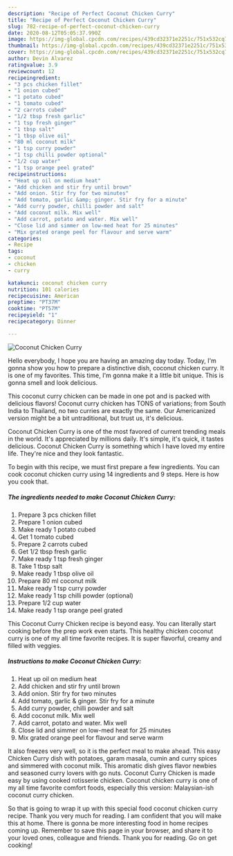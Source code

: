 ```yaml
---
description: "Recipe of Perfect Coconut Chicken Curry"
title: "Recipe of Perfect Coconut Chicken Curry"
slug: 782-recipe-of-perfect-coconut-chicken-curry
date: 2020-08-12T05:05:37.990Z
image: https://img-global.cpcdn.com/recipes/439cd32371e2251c/751x532cq70/coconut-chicken-curry-recipe-main-photo.jpg
thumbnail: https://img-global.cpcdn.com/recipes/439cd32371e2251c/751x532cq70/coconut-chicken-curry-recipe-main-photo.jpg
cover: https://img-global.cpcdn.com/recipes/439cd32371e2251c/751x532cq70/coconut-chicken-curry-recipe-main-photo.jpg
author: Devin Alvarez
ratingvalue: 3.9
reviewcount: 12
recipeingredient:
- "3 pcs chicken fillet"
- "1 onion cubed"
- "1 potato cubed"
- "1 tomato cubed"
- "2 carrots cubed"
- "1/2 tbsp fresh garlic"
- "1 tsp fresh ginger"
- "1 tbsp salt"
- "1 tbsp olive oil"
- "80 ml coconut milk"
- "1 tsp curry powder"
- "1 tsp chilli powder optional"
- "1/2 cup water"
- "1 tsp orange peel grated"
recipeinstructions:
- "Heat up oil on medium heat"
- "Add chicken and stir fry until brown"
- "Add onion. Stir fry for two minutes"
- "Add tomato, garlic &amp; ginger. Stir fry for a minute"
- "Add curry powder, chilli powder and salt"
- "Add coconut milk. Mix well"
- "Add carrot, potato and water. Mix well"
- "Close lid and simmer on low-med heat for 25 minutes"
- "Mix grated orange peel for flavour and serve warm"
categories:
- Recipe
tags:
- coconut
- chicken
- curry

katakunci: coconut chicken curry 
nutrition: 101 calories
recipecuisine: American
preptime: "PT37M"
cooktime: "PT57M"
recipeyield: "1"
recipecategory: Dinner

---
```



![Coconut Chicken Curry](https://img-global.cpcdn.com/recipes/439cd32371e2251c/751x532cq70/coconut-chicken-curry-recipe-main-photo.jpg)

Hello everybody, I hope you are having an amazing day today. Today, I'm gonna show you how to prepare a distinctive dish, coconut chicken curry. It is one of my favorites. This time, I'm gonna make it a little bit unique. This is gonna smell and look delicious.

This coconut curry chicken can be made in one pot and is packed with delicious flavors! Coconut curry chicken has TONS of variations; from South India to Thailand, no two curries are exactly the same. Our Americanized version might be a bit untraditional, but trust us, it&#39;s delicious.

Coconut Chicken Curry is one of the most favored of current trending meals in the world. It's appreciated by millions daily. It's simple, it's quick, it tastes delicious. Coconut Chicken Curry is something which I have loved my entire life. They're nice and they look fantastic.


To begin with this recipe, we must first prepare a few ingredients. You can cook coconut chicken curry using 14 ingredients and 9 steps. Here is how you cook that.

<!--inarticleads1-->

##### The ingredients needed to make Coconut Chicken Curry:

1. Prepare 3 pcs chicken fillet
1. Prepare 1 onion cubed
1. Make ready 1 potato cubed
1. Get 1 tomato cubed
1. Prepare 2 carrots cubed
1. Get 1/2 tbsp fresh garlic
1. Make ready 1 tsp fresh ginger
1. Take 1 tbsp salt
1. Make ready 1 tbsp olive oil
1. Prepare 80 ml coconut milk
1. Make ready 1 tsp curry powder
1. Make ready 1 tsp chilli powder (optional)
1. Prepare 1/2 cup water
1. Make ready 1 tsp orange peel grated


This Coconut Curry Chicken recipe is beyond easy. You can literally start cooking before the prep work even starts. This healthy chicken coconut curry is one of my all time favorite recipes. It is super flavorful, creamy and filled with veggies. 

<!--inarticleads2-->

##### Instructions to make Coconut Chicken Curry:

1. Heat up oil on medium heat
1. Add chicken and stir fry until brown
1. Add onion. Stir fry for two minutes
1. Add tomato, garlic &amp; ginger. Stir fry for a minute
1. Add curry powder, chilli powder and salt
1. Add coconut milk. Mix well
1. Add carrot, potato and water. Mix well
1. Close lid and simmer on low-med heat for 25 minutes
1. Mix grated orange peel for flavour and serve warm


It also freezes very well, so it is the perfect meal to make ahead. This easy Chicken Curry dish with potatoes, garam masala, cumin and curry spices and simmered with coconut milk. This aromatic dish gives flavor newbies and seasoned curry lovers with go nuts. Coconut Curry Chicken is made easy by using cooked rotisserie chicken. Coconut chicken curry is one of my all time favorite comfort foods, especially this version: Malaysian-ish coconut curry chicken. 

So that is going to wrap it up with this special food coconut chicken curry recipe. Thank you very much for reading. I am confident that you will make this at home. There is gonna be more interesting food in home recipes coming up. Remember to save this page in your browser, and share it to your loved ones, colleague and friends. Thank you for reading. Go on get cooking!
